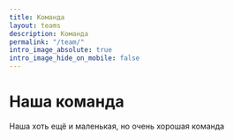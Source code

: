 ```yaml
---
title: Команда
layout: teams
description: Команда
permalink: "/team/"
intro_image_absolute: true
intro_image_hide_on_mobile: false
---
```


# Наша команда

Наша хоть ещё и маленькая, но очень хорошая команда